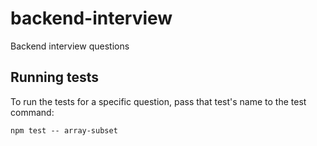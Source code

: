 # backend-interview
Backend interview questions

## Running tests
To run the tests for a specific question, pass that test's name to the test command:

```
npm test -- array-subset
```
